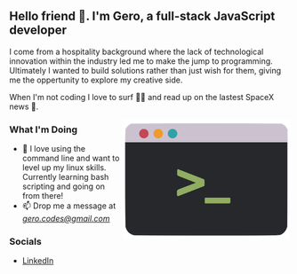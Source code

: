 ## Hello friend 👋. I'm Gero, a full-stack JavaScript developer

I come from a hospitality background where the lack of technological innovation within the industry led me to make the jump to programming. Ultimately I wanted to build solutions rather than just wish for them, giving me the oppertunity to explore my creative side.

When I'm not coding I love to surf 🏄‍♂️ and read up on the lastest SpaceX news 🚀.

<img align="right" alt="illustration of a CLI" src="./assets/CLI.png" width="300" height="216" />

### What I'm Doing

- 🌱 I love using the command line and want to level up my linux skills. Currently learning bash scripting and going on from there!
- 📫 Drop me a message at *gero.codes@gmail.com*

### Socials
- [LinkedIn](https://www.linkedin.com/in/gerokassing)
